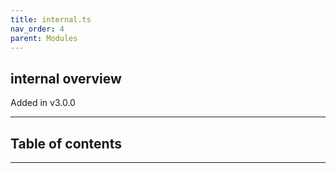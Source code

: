 ```yaml
---
title: internal.ts
nav_order: 4
parent: Modules
---
```


## internal overview

Added in v3.0.0

---

<h2 class="text-delta">Table of contents</h2>

---
